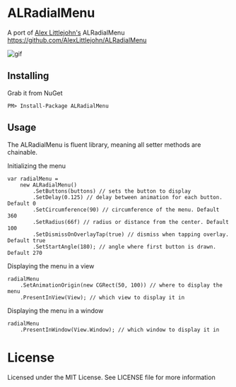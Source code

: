 # ALRadialMenu
A port of [Alex Littlejohn's][alex] ALRadialMenu https://github.com/AlexLittlejohn/ALRadialMenu

![gif][gif]

## Installing
Grab it from NuGet

```
PM> Install-Package ALRadialMenu
```

## Usage
The ALRadialMenu is fluent library, meaning all setter methods are chainable.

Initializing the menu

```
var radialMenu = 
    new ALRadialMenu()
		.SetButtons(buttons) // sets the button to display
		.SetDelay(0.125) // delay between animation for each button. Default 0
		.SetCircumference(90) // circumference of the menu. Default 360
		.SetRadius(66f) // radius or distance from the center. Default 100
		.SetDismissOnOverlayTap(true) // dismiss when tapping overlay. Default true
		.SetStartAngle(180); // angle where first button is drawn. Default 270
```

Displaying the menu in a view

```
radialMenu
    .SetAnimationOrigin(new CGRect(50, 100)) // where to display the menu
	.PresentInView(View); // which view to display it in
```

Displaying the menu in a window

```
radialMenu
	.PresentInWindow(View.Window); // which window to display it in
```

# License
Licensed under the MIT License. See LICENSE file for more information

[alex]: https://github.com/AlexLittlejohn/ALRadialMenu
[gif]: http://zippy.gfycat.com/BlandNaturalAnglerfish.gif
